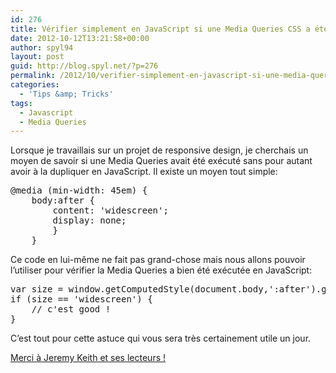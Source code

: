 ```yaml
---
id: 276
title: Vérifier simplement en JavaScript si une Media Queries CSS a été exécutée.
date: 2012-10-12T13:21:58+00:00
author: spyl94
layout: post
guid: http://blog.spyl.net/?p=276
permalink: /2012/10/verifier-simplement-en-javascript-si-une-media-queries-css-a-ete-executee/
categories:
  - 'Tips &amp; Tricks'
tags:
  - Javascript
  - Media Queries
---
```

Lorsque je travaillais sur un projet de responsive design, je cherchais un moyen de savoir si une Media Queries avait été exécuté sans pour autant avoir à la dupliquer en JavaScript. Il existe un moyen tout simple:

<pre class="lang:css decode:true">@media (min-width: 45em) {
    body:after {
        content: 'widescreen';
        display: none;
        }
    }</pre>

Ce code en lui-même ne fait pas grand-chose mais nous allons pouvoir l&rsquo;utiliser pour vérifier la Media Queries a bien été exécutée en JavaScript:

<pre class="lang:js decode:true">var size = window.getComputedStyle(document.body,':after').getPropertyValue('content');
if (size == 'widescreen') {
    // c'est good !
}</pre>

C&rsquo;est tout pour cette astuce qui vous sera très certainement utile un jour.

[Merci à Jeremy Keith et ses lecteurs !](http://adactio.com/journal/5429/)